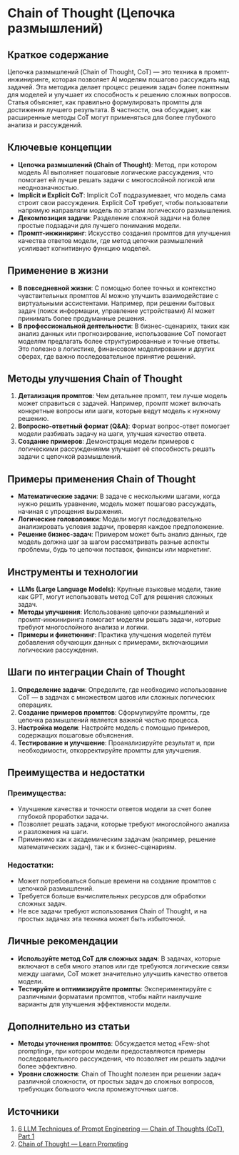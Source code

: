 # Chain of Thought (Цепочка размышлений)

## Краткое содержание
Цепочка размышлений (Chain of Thought, CoT) — это техника в промпт-инжиниринге, которая позволяет AI моделям пошагово рассуждать над задачей. Эта методика делает процесс решения задач более понятным для моделей и улучшает их способность к решению сложных вопросов. Статья объясняет, как правильно формулировать промпты для достижения лучшего результата. В частности, она обсуждает, как расширенные методы CoT могут применяться для более глубокого анализа и рассуждений. 

## Ключевые концепции
- **Цепочка размышлений (Chain of Thought)**: Метод, при котором модель AI выполняет пошаговые логические рассуждения, что помогает ей лучше решать задачи с многослойной логикой или неоднозначностью.
- **Implicit и Explicit CoT**: Implicit CoT подразумевает, что модель сама строит свои рассуждения. Explicit CoT требует, чтобы пользователи напрямую направляли модель по этапам логического размышления.
- **Декомпозиция задачи**: Разделение сложной задачи на более простые подзадачи для лучшего понимания модели.
- **Промпт-инжиниринг**: Искусство создания промптов для улучшения качества ответов модели, где метод цепочки размышлений усиливает когнитивную функцию моделей.

## Применение в жизни
- **В повседневной жизни**: С помощью более точных и контекстно чувствительных промптов AI можно улучшить взаимодействие с виртуальными ассистентами. Например, при решении бытовых задач (поиск информации, управление устройствами) AI может принимать более продуманные решения.
- **В профессиональной деятельности**: В бизнес-сценариях, таких как анализ данных или прогнозирование, использование CoT помогает моделям предлагать более структурированные и точные ответы. Это полезно в логистике, финансовом моделировании и других сферах, где важно последовательное принятие решений.

## Методы улучшения Chain of Thought
1. **Детализация промптов**: Чем детальнее промпт, тем лучше модель может справиться с задачей. Например, промпт может включать конкретные вопросы или шаги, которые ведут модель к нужному решению.
2. **Вопросно-ответный формат (Q&A)**: Формат вопрос-ответ помогает модели разбивать задачу на шаги, улучшая качество ответа.
3. **Создание примеров**: Демонстрация модели примеров с логическими рассуждениями улучшает её способность решать задачи с цепочкой размышлений.

## Примеры применения Chain of Thought
- **Математические задачи**: В задаче с несколькими шагами, когда нужно решить уравнение, модель может пошагово рассуждать, начиная с упрощения выражения.
- **Логические головоломки**: Модели могут последовательно анализировать условия задачи, проверяя каждое предположение.
- **Решение бизнес-задач**: Примером может быть анализ данных, где модель должна шаг за шагом рассматривать разные аспекты проблемы, будь то цепочки поставок, финансы или маркетинг.

## Инструменты и технологии
- **LLMs (Large Language Models)**: Крупные языковые модели, такие как GPT, могут использовать метод CoT для решения сложных задач.
- **Методы улучшения**: Использование цепочки размышлений и промпт-инжиниринга помогает моделям решать задачи, которые требуют многослойного анализа и логики.
- **Примеры и финетюнинг**: Практика улучшения моделей путём добавления обучающих данных с примерами, включающими логические рассуждения.

## Шаги по интеграции Chain of Thought
1. **Определение задачи**: Определите, где необходимо использование CoT — в задачах с множеством шагов или сложных логических операциях.
2. **Создание примеров промптов**: Сформулируйте промпты, где цепочка размышлений является важной частью процесса.
3. **Настройка модели**: Настройте модель с помощью примеров, содержащих пошаговые объяснения.
4. **Тестирование и улучшение**: Проанализируйте результат и, при необходимости, откорректируйте промпты для улучшения.

## Преимущества и недостатки
### Преимущества:
- Улучшение качества и точности ответов модели за счет более глубокой проработки задачи.
- Позволяет решать задачи, которые требуют многослойного анализа и разложения на шаги.
- Применимо как к академическим задачам (например, решение математических задач), так и к бизнес-сценариям.

### Недостатки:
- Может потребоваться больше времени на создание промптов с цепочкой размышлений.
- Требуется больше вычислительных ресурсов для обработки сложных задач.
- Не все задачи требуют использования Chain of Thought, и на простых задачах эта техника может быть избыточной.

## Личные рекомендации
- **Используйте метод CoT для сложных задач**: В задачах, которые включают в себя много этапов или где требуются логические связи между шагами, CoT может значительно улучшить качество ответов модели.
- **Тестируйте и оптимизируйте промпты**: Экспериментируйте с различными форматами промптов, чтобы найти наилучшие варианты для улучшения эффективности модели.

## Дополнительно из статьи
- **Методы уточнения промптов**: Обсуждается метод «Few-shot prompting», при котором модели предоставляются примеры последовательного рассуждения, что позволяет им решать задачи более эффективно.
- **Уровни сложности**: Chain of Thought полезен при решении задач различной сложности, от простых задач до сложных вопросов, требующих большого числа промежуточных шагов.

## Источники
1. [6 LLM Techniques of Prompt Engineering — Chain of Thoughts (CoT), Part 1](https://luxananda.medium.com/6-llm-techniques-of-prompt-engineering-chain-of-thoughts-cot-part-1-a10a76a474e6)
2. [Chain of Thought — Learn Prompting](https://learnprompting.org/docs/intermediate/chain_of_thought)
